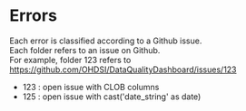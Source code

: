 # Errors

Each error is classified according to a Github issue.  
Each folder refers to an issue on Github.  
For example, folder 123 refers to https://github.com/OHDSI/DataQualityDashboard/issues/123

* 123 : open issue with CLOB columns 
* 125 : open issue with cast('date_string' as date)

